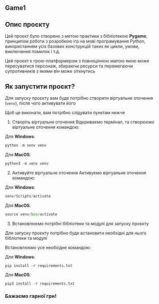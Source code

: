 Game1
---

## Опис проєкту
Цей проєкт було створено з метою практики з бібліотекою **Pygame**, принципом роботи з розробкою ігр на мові програмування Python, використанням усіх базових конструкцій таких як цикли, умови, виключення помилок і т.д.

Цей проєкт є грою-платформером з повноцінною мапою якою може пересуватися персонаж, збираючи ресурси та перемегаючи супротивників з якими він може зіткнутись


## Як запустити проєкт?

Для запуску проєкту вам буде потрібно створити віртуальне оточення (`venv`), після чого активувати його

Щоб це виконати, вам потрібно слідувати пунктам нижче

1. Створіть віртуальне оточення
Відкриваємо термінал, та створюємо віртуальне оточення командою:

Для **Windows**:
```python
python -m venv venv
```

Для **MacOS**:
```python
python3 -m venv venv
```

2. Активуйте віртуальне оточення
Активуємо віртуальне оточення командою:

Для **Windows**:
```python
venv/Scripts/activate
```

Для **MacOS**:
```python
source venv/bin/activate
```

3. Встановлюємо потрібні бібліотеки та модулі для запуску проєкту

Для запуску проєкту потрібно буде встановити необхідні для нього бібліотеки та модулі

Встановлюємо усе необхідне командою:

Для **Windows**:
```python
pip install -r requirements.txt
```

Для **MacOS**:
```python
pip3 install -r requirements.txt
```

### Бажаємо гарної гри!